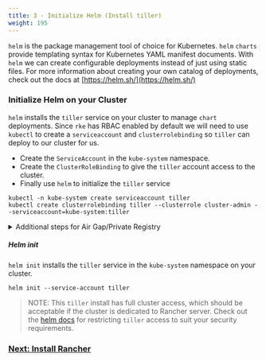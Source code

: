 ```yaml
---
title: 3 - Initialize Helm (Install tiller)
weight: 195
---
```


`helm` is the package management tool of choice for Kubernetes. `helm` `charts` provide templating syntax for Kubernetes YAML manifest documents. With `helm` we can create configurable deployments instead of just using static files. For more information about creating your own catalog of deployments, check out the docs at [https://helm.sh/](https://helm.sh/)

### Initialize Helm on your Cluster

`helm` installs the `tiller` service on your cluster to manage `chart` deployments. Since `rke` has RBAC enabled by default we will need to use `kubectl` to create a `serviceaccount` and `clusterrolebinding` so `tiller` can deploy to our cluster for us.

* Create the `ServiceAccount` in the `kube-system` namespace.
* Create the `ClusterRoleBinding` to give the `tiller` account access to the cluster.
* Finally use `helm` to initialize the `tiller` service

```
kubectl -n kube-system create serviceaccount tiller
kubectl create clusterrolebinding tiller --clusterrole cluster-admin --serviceaccount=kube-system:tiller
```

<details><summary>Additional steps for Air Gap/Private Registry</summary>
<p>

If you have an Air Gapped network you will need the tiller image available in your private registry.

##### Create registry secret

Create a registry secret in the `kube-system` namespace for the `tiller` ServiceAccount to use.

```
kubectl -n kube-system create secret docker-registry regcred \
--docker-server="reg.example.com" \
--docker-username=<user> \
--docker-password=<password> \
--docker-email=<email>
```

##### Patch the ServiceAccount

Update the ServiceAccount to include the imagePullSecret. Pods created with this ServiceAccount will automatically have the imagePullSecret added to their manifest.

```
kubectl -n kube-system patch serviceaccount tiller -p \
'{"imagePullSecrets": [{"name\": "regcred"}]}'
```

##### `--tiller-image` option

Add the --tiller-image option to the `helm init` command.

```
--tiller-image reg.example.com/kubernetes-helm/tiller:v2.9.1
```

</p>
</details>

##### Helm init

`helm init` installs the `tiller` service in the `kube-system` namespace on your cluster.

```
helm init --service-account tiller
```

> NOTE: This `tiller` install has full cluster access, which should be acceptable if the cluster is dedicated to Rancher server. Check out the [helm docs](https://docs.helm.sh/using_helm/#role-based-access-control) for restricting `tiller` access to suit your security requirements.

### [Next: Install Rancher](../helm-rancher/)